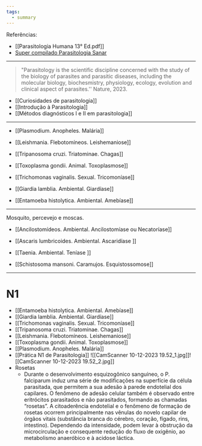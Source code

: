 ```yaml
---
tags:
  - summary
---
```

Referências: 
* [[Parasitologia Humana 13° Ed.pdf]]
* [Super compilado Parasitologia Sanar](https://1drv.ms/b/s!AtT1UeiE5rswhM5Y2k_aOFUQRwsVeg?e=WvpDao)
---
> "Parasitology is the scientific discipline concerned with the study of the biology of parasites and parasitic diseases, including the molecular biology, biochesmistry, physiology, ecology, evolution and clinical aspect of parasites.'' Nature, 2023. 

* [[Curiosidades de parasitologia]]
* [[Introdução à Parasitologia]]
* [[Métodos diagnósticos I e II em parasitologia]]
---
* [[Plasmodium. Anopheles. Malária]]
* [[Leishmania. Flebotomíneos. Leishemaniose]]
* [[Tripanosoma cruzi. Triatominae. Chagas]]

* [[Toxoplasma gondii. Animal. Toxoplasmose]]
* [[Trichomonas vaginalis. Sexual. Tricomoníase]]
* [[Giardia lamblia. Ambiental. Giardíase]]
* [[Entamoeba histolytica. Ambiental. Amebíase]]

---
Mosquito, percevejo e moscas. 
* [[Ancilostomídeos. Ambiental. Ancilostomíase ou Necatoríase]]
* [[Ascaris lumbricoides. Ambiental. Ascaridíase ]]
* [[Taenia. Ambiental. Teníase ]]

* [[Schistosoma mansoni. Caramujos. Esquistossomose]]
---

# N1
* [[Entamoeba histolytica. Ambiental. Amebíase]]
* [[Giardia lamblia. Ambiental. Giardíase]]
* [[Trichomonas vaginalis. Sexual. Tricomoníase]]
* [[Tripanosoma cruzi. Triatominae. Chagas]]
* [[Leishmania. Flebotomíneos. Leishemaniose]]
* [[Toxoplasma gondii. Animal. Toxoplasmose]]
* [[Plasmodium. Anopheles. Malária]]
* [[Prática N1 de Parasitologia]]
![[CamScanner 10-12-2023 19.52_1.jpg]]![[CamScanner 10-12-2023 19.52_2.jpg]]
* Rosetas 
	* Durante o desenvolvimento esquizogônico sanguíneo, o P. falciparum induz uma série de modificações na superfície da célula parasitada, que permitem a sua adesão à parede endotelial dos capilares. O fenômeno de adesão celular também é observado entre eritrócitos parasitados e não parasitados, formando as chamadas “rosetas”. A citoaderência endotelial e o fenômeno de formação de rosetas ocorrem principalmente nas vênulas do novelo capilar de órgãos vitais (substância branca do cérebro, coração, fígado, rins, intestino). Dependendo da intensidade, podem levar à obstrução da microcirculação e consequente redução do fluxo de oxigênio, ao metabolismo anaeróbico e à acidose láctica.